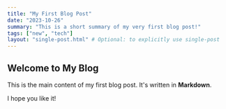 ```yaml
---
title: "My First Blog Post"
date: "2023-10-26"
summary: "This is a short summary of my very first blog post!"
tags: ["new", "tech"]
layout: "single-post.html" # Optional: to explicitly use single-post
---
```


## Welcome to My Blog

This is the main content of my first blog post. It's written in **Markdown**.

I hope you like it!
